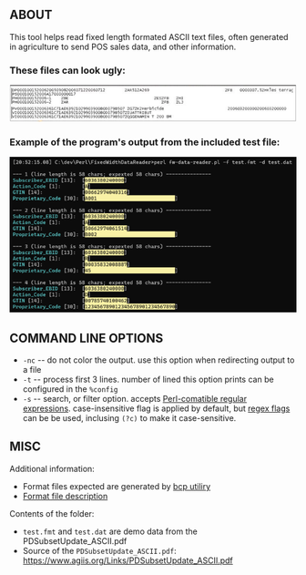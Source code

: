 ## ABOUT

This tool helps read fixed length formated ASCII text files, often generated in agriculture to send POS sales data, and other information.

### These files can look ugly:

![Ugly data file](misc/test-source-example.png)

### Example of the program's output from the included test file:

![Sample output](misc/test-output.png)


## COMMAND LINE OPTIONS

* `-nc` -- do not color the output. use this option when redirecting output to a file
* `-t` -- process first 3 lines. number of lined this option prints can be configured in the `%config`
* `-s` -- search, or filter option. accepts [Perl-comatible regular expressions](https://perldoc.perl.org/perlre). case-insensitive flag is applied by default, but [regex flags](https://www.regular-expressions.info/modifiers.html) can be be used, inclusing `(?c)` to make it case-sensitive.


## MISC

Additional information:

* Format files expected are generated by [bcp utiliry](https://docs.microsoft.com/en-us/sql/tools/bcp-utility)
* [Format file description](https://docs.microsoft.com/en-us/sql/relational-databases/import-export/non-xml-format-files-sql-server?view=sql-server-ver16#Structure)

Contents of the folder:

* `test.fmt` and `test.dat` are demo data from the PDSubsetUpdate_ASCII.pdf
* Source of the `PDSubsetUpdate_ASCII.pdf`: https://www.agiis.org/Links/PDSubsetUpdate_ASCII.pdf

